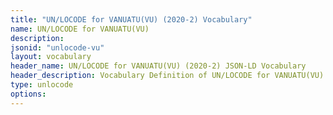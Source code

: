 ```yaml
---
title: "UN/LOCODE for VANUATU(VU) (2020-2) Vocabulary"
name: UN/LOCODE for VANUATU(VU) 
description: 
jsonid: "unlocode-vu"
layout: vocabulary
header_name: UN/LOCODE for VANUATU(VU) (2020-2) JSON-LD Vocabulary
header_description: Vocabulary Definition of UN/LOCODE for VANUATU(VU) (2020-2) semantics in HTML format. JSON-LD format is available at [unlocode-vu.jsonld](/vocabulary/unlocode-vu.jsonld)
type: unlocode
options:
---
```

